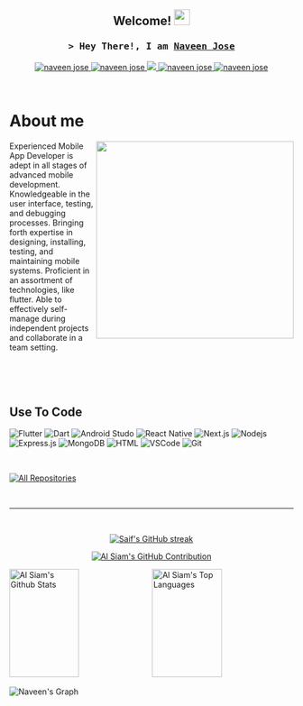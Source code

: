 
<h2 align="center">
  Welcome!
  <img src="https://media.giphy.com/media/hvRJCLFzcasrR4ia7z/giphy.gif" width="28">
</h2>


<!--
<p align="center">
  <a href="https://github.com/naveen jose"><img src="https://readme-typing-svg.herokuapp.com/?lines=Self%20Taught%20Programmer;Front%20End%20Developer;1.5%2B%20years%20of%20coding%20experience;Always%20learning%20new%20things&center=true&width=380&height=45"></a>
</p>

 -->
<!--

<a href="https://komarev.com/ghpvc/?username=naveenjose24">
  <img align="right" src="https://komarev.com/ghpvc/?username=naveen jose&label=Visitors&color=0e75b6&style=flat" alt="Profile visitor" />
</a>
[![wakatime](https://wakatime.com/badge/user/eebb3dd8-d9b2-40de-9b88-6fd6cac99dbc.svg)](https://wakatime.com/@eebb3dd8-d9b2-40de-9b88-6fd6cac99dbc)

-->

<!-- Intro  -->
<h3 align="center">
        <samp>&gt; Hey There!, I am
                <b><a target="_blank" href="https://www.naveenjose.online/">Naveen Jose</a></b>
        </samp>
</h3>




<p align="center">
 <a href="https://www.naveenjose.online/" target="blank">
  <img src="https://img.shields.io/badge/Website-DC143C?style=for-the-badge&logo=medium&logoColor=white" alt="naveen jose" />
 </a>
 <a href="https://www.linkedin.com/in/naveen-jose-377229145/" target="_blank">
  <img src="https://img.shields.io/badge/LinkedIn-0077B5?style=for-the-badge&logo=linkedin&logoColor=white" alt="naveen jose"/>
 </a>
 <!-- <a href="https://dev.to/naveenjose" target="_blank">
  <img src="https://img.shields.io/badge/dev.to-0A0A0A?style=for-the-badge&logo=dev.to&logoColor=white" alt="naveen jose" />
 </a> -->
 <a href="https://twitter.com/NaveenJ93017603" target="_blank">
  <img src="https://img.shields.io/badge/Twitter-1DA1F2?style=for-the-badge&logo=twitter&logoColor=white" />
 </a>
 <a href="https://www.instagram.com/n.a.v.e.e.n_j.o.s.e/?igshid=NzZlODBkYWE4Ng%3D%3D" target="_blank">
  <img src="https://img.shields.io/badge/Instagram-fe4164?style=for-the-badge&logo=instagram&logoColor=white" alt="naveen jose" />
 </a> 
 <a href="https://www.facebook.com/naveenjose24/" target="_blank">
  <img src="https://img.shields.io/badge/Facebook-20BEFF?&style=for-the-badge&logo=facebook&logoColor=white" alt="naveen jose"  />
  </a> 
</p>
<br />

<!-- About Section -->
 # About me
 
<p>
  <!--
 <img align="right" width="350" src="/assets/programmer.gif" alt="Coding gif" />
  -->
  <img align="right" width="350" src="https://user-images.githubusercontent.com/74038190/212750155-3ceddfbd-19d3-40a3-87af-8d329c8323c4.gif" width="500">
  <!--
 ✌️ &emsp; Enjoy to do programming and sharing knowledge <br/><br/>
 ❤️ &emsp; Love to writing code and learning new features<br/><br/>
 📧 &emsp; Reach me anytime: naveenjose24@gmail.com<br/><br/>
 💬 &emsp; Ask me about anything [here](https://github.com/naveenJose24/issues)
 -->
<p>Experienced Mobile App Developer is adept in all stages of advanced mobile development. Knowledgeable in the user interface, testing, and debugging processes. Bringing forth expertise in designing, installing, testing, and maintaining mobile systems. Proficient in an assortment of technologies, like flutter. Able to effectively self-manage during independent projects and collaborate in a team setting.</p>
</p>

<br/>
<br/>
<br/>

## Use To Code

![Flutter](https://img.shields.io/badge/Flutter-04589C?style=for-the-badge&labelColor=black&logo=flutter&logoColor=04589C)
![Dart](https://img.shields.io/badge/Dart-04589C?style=for-the-badge&labelColor=black&logo=dart&logoColor=FFFFFF)
![Android Studo](https://img.shields.io/badge/Android%20Studo-54DF8F?style=for-the-badge&labelColor=1C3F4E&logo=androidstudio&logoColor=54DF8F)
![React Native](https://img.shields.io/badge/React_Native-20232A?style=for-the-badge&logo=react&logoColor=61DAFB)
![Next.js](https://img.shields.io/badge/next.js-000000?style=for-the-badge&logo=nextdotjs&logoColor=white)
![Nodejs](https://img.shields.io/badge/Nodejs-3C873A?style=for-the-badge&labelColor=black&logo=node.js&logoColor=3C873A)
![Express.js](https://img.shields.io/badge/Express.js-000000?style=for-the-badge&logo=express&logoColor=white)
![MongoDB](https://img.shields.io/badge/MongoDB-4EA94B?style=for-the-badge&logo=mongodb&logoColor=white)
![HTML](https://img.shields.io/badge/HTML5-E34F26?style=for-the-badge&logo=html5&logoColor=white)
![VSCode](https://img.shields.io/badge/Visual_Studio-0078d7?style=for-the-badge&logo=visual%20studio&logoColor=white)
![Git](https://img.shields.io/badge/Git-F05032?style=for-the-badge&logo=git&logoColor=white)

<br/>


<!-----
## Top Open Source -
[![iTasks](https://github-readme-stats.vercel.app/api/pin/?username=naveenjose24&repo=itasks&border_color=7F3FBF&bg_color=0D1117&title_color=C9D1D9&text_color=8B949E&icon_color=7F3FBF)]([https://github.com/naveenjose24/itasks](https://github.com/naveenJose24/firebase.website))
[![urFolio](https://github-readme-stats.vercel.app/api/pin/?username=naveenjose24&repo=urfolio&border_color=7F3FBF&bg_color=0D1117&title_color=C9D1D9&text_color=8B949E&icon_color=7F3FBF)]([https://github.com/naveenjose/urfolio](https://github.com/naveenJose24/movie-app---bloc))
[![Web Projects](https://github-readme-stats.vercel.app/api/pin/?username=naveenjose24&repo=web-projects&border_color=7F3FBF&bg_color=0D1117&title_color=C9D1D9&text_color=8B949E&icon_color=7F3FBF)]([https://github.com/naveen jose/web-projects](https://github.com/naveenJose24/movie-app---bloc))
-->

<p align="left">
  <a href="https://github.com/naveenJose24/?tab=repositories" target="_blank"><img alt="All Repositories" title="All Repositories" src="https://img.shields.io/badge/-All%20Repos-2962FF?style=for-the-badge&logo=koding&logoColor=white"/></a>
</p>

<br/>
<hr/>
<br/>

<p align="center">
  <a href="https://github.com/naveenJose24/">
    <img src="https://github-readme-streak-stats.herokuapp.com/?user=naveenjose&theme=radical&border=7F3FBF&background=0D1117" alt="Saif's GitHub streak"/>
  </a>
</p>

<p align="center">
  <a href="https://github.com/naveenjose24">
    <img src="https://github-profile-summary-cards.vercel.app/api/cards/profile-details?username=naveenjose&theme=radical" alt="Al Siam's GitHub Contribution"/>
  </a>
</p>

<a> 
    <a href="https://github.com/naveenjose24"><img alt="Al Siam's Github Stats" src="https://denvercoder1-github-readme-stats.vercel.app/api?username=naveenjose&show_icons=true&count_private=true&theme=react&border_color=7F3FBF&bg_color=0D1117&title_color=F85D7F&icon_color=F8D866" height="192px" width="49.5%"/></a>
  <a href="https://github.com/naveenjose24"><img alt="Al Siam's Top Languages" src="https://denvercoder1-github-readme-stats.vercel.app/api/top-langs/?username=naveenjose&langs_count=8&layout=compact&theme=react&border_color=7F3FBF&bg_color=0D1117&title_color=F85D7F&icon_color=F8D866" height="192px" width="49.5%"/></a>
  <br/>
</a>


![Naveen's Graph](https://github-readme-activity-graph.vercel.app/graph?username=naveenjose&custom_title=Naveen%20's%20GitHub%20Activity%20Graph&bg_color=0D1117&color=7F3FBF&line=7F3FBF&point=7F3FBF&area_color=FFFFFF&title_color=FFFFFF&area=true)
